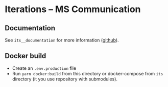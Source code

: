 # Iterations – MS Communication

## Documentation

See `its__documentation` for more information ([github](https://github.com/iterations-is/its__documentation)).

## Docker build

- Create an `.env.production` file
- Run `yarn docker:build` from this directory or docker-compose from `its` directory (it you use repository with submodules).
